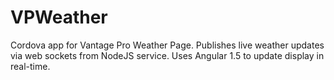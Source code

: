 # VPWeather
Cordova app for Vantage Pro Weather Page. 
Publishes live weather updates via web sockets from NodeJS service. 
Uses Angular 1.5 to update display in real-time. 

